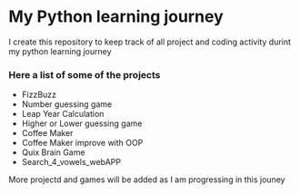 # My Python learning journey 


I create this repository to keep track of all project  and coding activity durint my python learning journey

### Here a list of some of the projects
* FizzBuzz
* Number guessing game
* Leap Year Calculation
* Higher or Lower guessing game 
* Coffee Maker
* Coffee Maker improve with OOP
* Quix Brain Game
* Search_4_vowels_webAPP


More projectd and games will be added as I am progressing in this jouney
